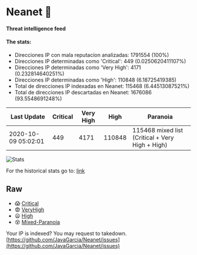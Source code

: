 # Neanet :hocho:
#### Threat intelligence feed
#### The stats:

- Direcciones IP con mala reputacion analizadas: 1791554 (100%)
- Direcciones IP determinadas como 'Critical':  449 (0.0250620411107%)
- Direcciones IP determinadas como 'Very High':  4171 (0.232814640251%)
- Direcciones IP determinadas como 'High':  110848 (6.18725419385)
- Total de direcciones IP indexadas en Neanet:  115468 (6.44513087521%)
- Total de direcciones IP descartadas en Neanet:  1676086 (93.5548691248%)

| Last Update | Critical | Very High | High | Paranoia |
| --- | --- | --- | --- | --- |
| 2020-10-09 05:02:01 | 449 | 4171 | 110848 | 115468 mixed list (Critical + Very High + High)|

![Stats](https://docs.google.com/spreadsheets/d/e/2PACX-1vSnaNMIXVabIpDJjufMlzH7poXnshF3mgd8Is1g9ytUEzVsP5my4Trn8f-xkoLLQ38xpL3HtmUexLo6/pubchart?oid=501124687&format=image)

For the historical stats go to: [link](/stats.csv)
## Raw
- :scream: [Critical](https://raw.githubusercontent.com/JavaGarcia/Neanet/master/blacklists/neanet_critical.txt)
- :fearful: [VeryHigh](https://raw.githubusercontent.com/JavaGarcia/Neanet/master/blacklists/neanet_veryHigh.txtt)
- :frowning: [High](https://raw.githubusercontent.com/JavaGarcia/Neanet/master/blacklists/neanet_high.txt)
- :dizzy_face: [Mixed-Paranoia](https://raw.githubusercontent.com/JavaGarcia/Neanet/master/blacklists/neanet_all.txt)


Your IP is indexed? You may request to takedown. [https://github.com/JavaGarcia/Neanet/issues](https://github.com/JavaGarcia/Neanet/issues)
































































































































































































































































































































































































































































































































































































































































































































































































































































































































































































































































































































































































































































































































